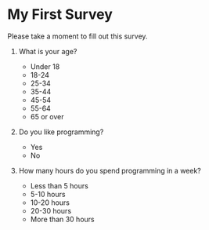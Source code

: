 # My First Survey

Please take a moment to fill out this survey.

1. What is your age?
    - Under 18
    - 18-24
    - 25-34
    - 35-44
    - 45-54
    - 55-64
    - 65 or over

2. Do you like programming?
    - Yes
    - No

3. How many hours do you spend programming in a week?
    - Less than 5 hours
    - 5-10 hours
    - 10-20 hours
    - 20-30 hours
    - More than 30 hours
